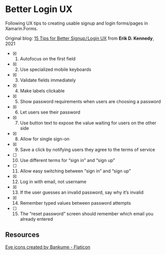 # Better Login UX
Following UX tips to creating usable signup and login forms/pages in Xamarin.Forms.



Original blog: [15 Tips for Better Signup / Login UX](https://www.learnui.design/blog/tips-signup-login-ux.html) from **Erik D. Kennedy**, 2021



- [x] 1. Autofocus on the first field
- [x] 2. Use specialized mobile keyboards
- [x] 3. Validate fields immediately
- [x] 4. Make labels clickable
- [x] 5. Show password requirements when users are choosing a password
- [x] 6. Let users see their password
- [x] 7. Use button text to expose the value waiting for users on the other side
- [x] 8. Allow for single sign-on
- [x] 9. Save a click by notifying users they agree to the terms of service
- [ ] 10. Use different terms for “sign in” and “sign up”
- [ ] 11. Allow easy switching between “sign in” and “sign up”
- [x] 12. Log in with email, not username
- [x] 13. If the user guesses an invalid password, say why it’s invalid
- [x] 14. Remember typed values between password attempts
- [ ] 15. The “reset password” screen should remember which email you already entered



## Resources

<a href="https://www.flaticon.com/free-icons/eye" title="eye icons">Eye icons created by Bankume - Flaticon</a>